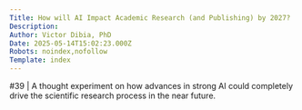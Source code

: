 ```yaml
---
Title: How will AI Impact Academic Research (and Publishing) by 2027?
Description: 
Author: Victor Dibia, PhD
Date: 2025-05-14T15:02:23.000Z
Robots: noindex,nofollow
Template: index
---
```

#39 | A thought experiment on how advances in strong AI could completely drive the scientific research process in the near future.
